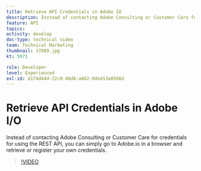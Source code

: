 ```yaml
---
title: Retrieve API Credentials in Adobe IO
description: Instead of contacting Adobe Consulting or Customer Care for credentials for using the REST API, you can simply go to Adobe.io in a browser and retrieve or register your own credentials.
feature: API
topics: 
activity: develop
doc-type: technical video
team: Technical Marketing
thumbnail: 37889.jpg
kt: 5971

role: Developer
level: Experienced
exl-id: d1f4d44d-22c8-46d8-a662-0ded13a8566d
---
```

# Retrieve API Credentials in Adobe I/O

Instead of contacting Adobe Consulting or Customer Care for credentials for using the REST API, you can simply go to Adobe.io in a browser and retrieve or register your own credentials.

>[!VIDEO](https://video.tv.adobe.com/v/37889/?quality=12&learn=on)
